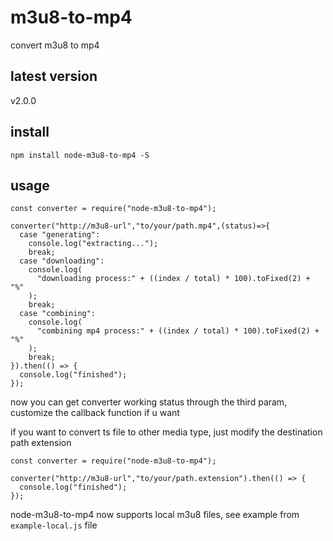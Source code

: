 # m3u8-to-mp4
convert m3u8 to mp4 

## latest version

v2.0.0

## install

```
npm install node-m3u8-to-mp4 -S
```

## usage

```
const converter = require("node-m3u8-to-mp4");

converter("http://m3u8-url","to/your/path.mp4",(status)=>{
  case "generating":
    console.log("extracting...");
    break;
  case "downloading":
    console.log(
      "downloading process:" + ((index / total) * 100).toFixed(2) + "%"
    );
    break;
  case "combining":
    console.log(
      "combining mp4 process:" + ((index / total) * 100).toFixed(2) + "%"
    );
    break;
}).then(() => {
  console.log("finished");
});
```

now you can get converter working status through the third param, customize the callback function if u want

if you want to convert ts file to other media type, just modify the destination path extension

```
const converter = require("node-m3u8-to-mp4");

converter("http://m3u8-url","to/your/path.extension").then(() => {
  console.log("finished");
});
```

node-m3u8-to-mp4 now supports local m3u8 files, see example from ```example-local.js``` file
